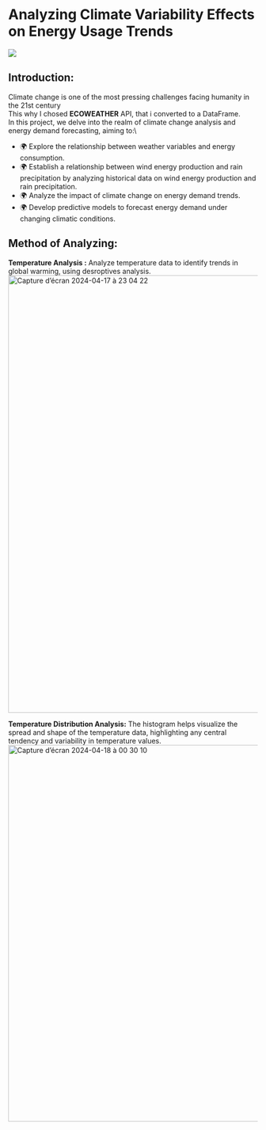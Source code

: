 # Analyzing Climate Variability Effects on Energy Usage Trends

![](https://github.com/ManelAitAmer/first-project/assets/160795377/6068888f-cfaf-4bb7-a5ea-8fd2355f5c66)

## Introduction:
Climate change is one of the most pressing challenges facing humanity in the 21st century\
This why I chosed **ECOWEATHER** API, that i converted to a DataFrame.\
In this project, we delve into the realm of climate change analysis and energy demand forecasting, aiming to:\

* 🌍 Explore the relationship between weather variables and energy consumption.
* 🌍 Establish a relationship between wind energy production and rain precipitation by analyzing historical data on wind energy production and rain precipitation.
* 🌍 Analyze the impact of climate change on energy demand trends.
* 🌍 Develop predictive models to forecast energy demand under changing climatic conditions.


## Method of Analyzing:

**Temperature Analysis :** Analyze temperature data to identify trends in global warming, using desroptives analysis.
<img width="884" alt="Capture d’écran 2024-04-17 à 23 04 22" src="https://github.com/ManelAitAmer/first-project/assets/160795377/e1d7a414-64c7-47ce-b39e-1d4fb7bebaff">

**Temperature Distribution Analysis:** The histogram helps visualize the spread and shape of the temperature data, highlighting any central tendency and variability in temperature values.
<img width="761" alt="Capture d’écran 2024-04-18 à 00 30 10" src="https://github.com/ManelAitAmer/first-project/assets/160795377/a6cb855c-0701-4eee-a07e-4f1b944c0055">



